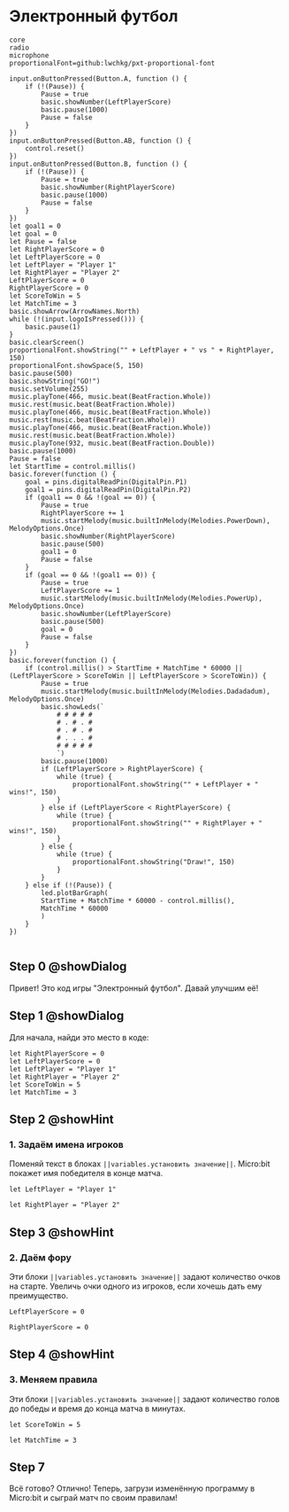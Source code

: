 # Электронный футбол

```package
core
radio
microphone
proportionalFont=github:lwchkg/pxt-proportional-font
```

```template
input.onButtonPressed(Button.A, function () {
    if (!(Pause)) {
        Pause = true
        basic.showNumber(LeftPlayerScore)
        basic.pause(1000)
        Pause = false
    }
})
input.onButtonPressed(Button.AB, function () {
    control.reset()
})
input.onButtonPressed(Button.B, function () {
    if (!(Pause)) {
        Pause = true
        basic.showNumber(RightPlayerScore)
        basic.pause(1000)
        Pause = false
    }
})
let goal1 = 0
let goal = 0
let Pause = false
let RightPlayerScore = 0
let LeftPlayerScore = 0
let LeftPlayer = "Player 1"
let RightPlayer = "Player 2"
LeftPlayerScore = 0
RightPlayerScore = 0
let ScoreToWin = 5
let MatchTime = 3
basic.showArrow(ArrowNames.North)
while (!(input.logoIsPressed())) {
    basic.pause(1)
}
basic.clearScreen()
proportionalFont.showString("" + LeftPlayer + " vs " + RightPlayer, 150)
proportionalFont.showSpace(5, 150)
basic.pause(500)
basic.showString("GO!")
music.setVolume(255)
music.playTone(466, music.beat(BeatFraction.Whole))
music.rest(music.beat(BeatFraction.Whole))
music.playTone(466, music.beat(BeatFraction.Whole))
music.rest(music.beat(BeatFraction.Whole))
music.playTone(466, music.beat(BeatFraction.Whole))
music.rest(music.beat(BeatFraction.Whole))
music.playTone(932, music.beat(BeatFraction.Double))
basic.pause(1000)
Pause = false
let StartTime = control.millis()
basic.forever(function () {
    goal = pins.digitalReadPin(DigitalPin.P1)
    goal1 = pins.digitalReadPin(DigitalPin.P2)
    if (goal1 == 0 && !(goal == 0)) {
        Pause = true
        RightPlayerScore += 1
        music.startMelody(music.builtInMelody(Melodies.PowerDown), MelodyOptions.Once)
        basic.showNumber(RightPlayerScore)
        basic.pause(500)
        goal1 = 0
        Pause = false
    }
    if (goal == 0 && !(goal1 == 0)) {
        Pause = true
        LeftPlayerScore += 1
        music.startMelody(music.builtInMelody(Melodies.PowerUp), MelodyOptions.Once)
        basic.showNumber(LeftPlayerScore)
        basic.pause(500)
        goal = 0
        Pause = false
    }
})
basic.forever(function () {
    if (control.millis() > StartTime + MatchTime * 60000 || (LeftPlayerScore > ScoreToWin || LeftPlayerScore > ScoreToWin)) {
        Pause = true
        music.startMelody(music.builtInMelody(Melodies.Dadadadum), MelodyOptions.Once)
        basic.showLeds(`
            # # # # #
            # . # . #
            # . # . #
            # . . . #
            # # # # #
            `)
        basic.pause(1000)
        if (LeftPlayerScore > RightPlayerScore) {
            while (true) {
                proportionalFont.showString("" + LeftPlayer + " wins!", 150)
            }
        } else if (LeftPlayerScore < RightPlayerScore) {
            while (true) {
                proportionalFont.showString("" + RightPlayer + " wins!", 150)
            }
        } else {
            while (true) {
                proportionalFont.showString("Draw!", 150)
            }
        }
    } else if (!(Pause)) {
        led.plotBarGraph(
        StartTime + MatchTime * 60000 - control.millis(),
        MatchTime * 60000
        )
    }
})

```

```blocks

```
## Step 0 @showDialog
Привет! Это код игры "Электронный футбол". Давай улучшим её!

## Step 1 @showDialog

Для начала, найди это место в коде:
```blocks
let RightPlayerScore = 0
let LeftPlayerScore = 0
let LeftPlayer = "Player 1"
let RightPlayer = "Player 2"
let ScoreToWin = 5
let MatchTime = 3
```
## Step 2 @showHint
### 1. Задаём имена игроков
Поменяй текст в блоках ``||variables.установить значение||``. Micro:bit покажет имя победителя в конце матча.

```block
let LeftPlayer = "Player 1"
```
```block
let RightPlayer = "Player 2"
```
## Step 3 @showHint
### 2. Даём фору
Эти блоки ``||variables.установить значение||`` задают количество очков на старте. Увеличь очки одного из игроков, если хочешь дать ему преимущество.

```block
LeftPlayerScore = 0
```
```block
RightPlayerScore = 0
```

## Step 4 @showHint
### 3. Меняем правила
Эти блоки ``||variables.установить значение||`` задают количество голов до победы и время до конца матча в минутах.
```block
let ScoreToWin = 5
```
```block
let MatchTime = 3
```

## Step 7
Всё готово? Отлично! Теперь, загрузи изменённую программу в Micro:bit и сыграй матч по своим правилам!
 
